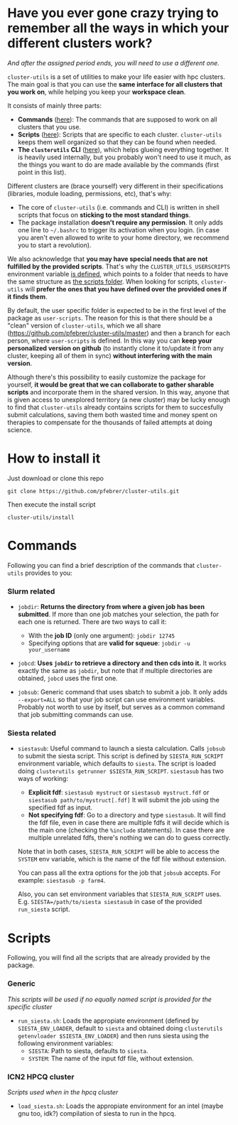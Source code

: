 # Have you ever gone crazy trying to remember all the ways in which your different clusters work?

*And after the assigned period ends, you will need to use a different one.*

`cluster-utils` is a set of utilities to make your life easier with hpc clusters. The main goal is that you can use the **same interface for all clusters that you work on**, while helping you keep your **workspace clean**.

It consists of mainly three parts:
- **Commands** ([here](commands)): The commands that are supposed to work on all clusters that you use.
- **Scripts** ([here](scripts)): Scripts that are specific to each cluster. `cluster-utils` keeps them well organized so that they can be found when needed.
- **The `clusterutils` CLI** ([here](cli)), which helps glueing everything together. It is heavily used internally, but you probably won't need to use it much, as the things you want to do are made available by the commands (first point in this list). 

Different clusters are (brace yourself) very different in their specifications (libraries, module loading, permissions, etc), that's why:
- The core of `cluster-utils` (i.e. commands and CLI) is written in shell scripts that focus on **sticking to the most standard things**.
- The package installation **doesn't require any permission**. It only adds one line to `~/.bashrc` to trigger its activation when you login. (in case you aren't even allowed to write to your home directory, we recommend you to start a revolution).

We also acknowledge that **you may have special needs that are not fulfilled by the provided scripts**. That's why the `CLUSTER_UTILS_USERSCRIPTS` environment variable [is defined](activate), which points to a folder that needs to have the same structure as [the scripts folder](scripts). When looking for scripts, `cluster-utils` will **prefer the ones that you have defined over the provided ones if it finds them**. 

By default, the user specific folder is expected to be in the first level of the package as `user-scripts`. The reason for this is that there should be a "clean" version of `cluster-utils`, which we all share (https://github.com/pfebrer/cluster-utils/master) and then a branch for each person, where `user-scripts` is defined. In this way you can **keep your personalized version on github** (to instantly clone it to/update it from any cluster, keeping all of them in sync) **without interfering with the main version**.

Although there's this possibility to easily customize the package for yourself, **it would be great that we can collaborate to gather sharable scripts** and incorporate them in the shared version. In this way, anyone that is given access to unexplored territory (a new cluster) may be lucky enough to find that `cluster-utils` already contains scripts for them to succesfully submit calculations, saving them both wasted time and money spent on therapies to compensate for the thousands of failed attempts at doing science.

# How to install it

Just download or clone this repo

```
git clone https://github.com/pfebrer/cluster-utils.git
```

Then execute the install script
```
cluster-utils/install
```

# Commands

Following you can find a brief description of the commands that `cluster-utils` provides to you:

### Slurm related

- `jobdir`: **Returns the directory from where a given job has been submitted**. If more than one job matches your selection, the path for each one is returned.
There are two ways to call it:
  * With the **job ID** (only one argument): `jobdir 12745`
  * Specifying options that are **valid for squeue**: `jobdir -u your_username`
 
- `jobcd`: **Uses `jobdir` to retrieve a directory and then cds into it.** It works exactly the same as `jobdir`, but note that if multiple directories are obtained, `jobcd` uses the first one.

- `jobsub`: Generic command that uses sbatch to submit a job. It only adds `--export=ALL` so that your job script can use environment variables. Probably not worth to use by itself, but serves as a common command that job submitting commands can use.

### Siesta related

- `siestasub`: Useful command to launch a siesta calculation. Calls `jobsub` to submit the siesta script. This script is defined by `SIESTA_RUN_SCRIPT` environment variable, which defaults to `siesta`. The script is loaded doing `clusterutils getrunner $SIESTA_RUN_SCRIPT`. `siestasub` has two ways of working:
  * **Explicit fdf**: `siestasub mystruct` or `siestasub mystruct.fdf` or `siestasub path/to/mystruct[.fdf]` It will submit the job using the specified fdf as input.
  * **Not specifying fdf**: Go to a directory and type `siestasub`. It will find the fdf file, even in case there are multiple fdfs it will decide which is the main one (checking the `%include` statements). In case there are multiple unrelated fdfs, there's nothing we can do to guess correctly.
  
  Note that in both cases, `SIESTA_RUN_SCRIPT` will be able to access the `SYSTEM` env variable, which is the name of the fdf file without extension.
  
  You can pass all the extra options for the job that `jobsub` accepts. For example: `siestasub -p farm4`.
  
  Also, you can set environment variables that `SIESTA_RUN_SCRIPT` uses. E.g. `SIESTA=/path/to/siesta siestasub` in case of the provided `run_siesta` script.

# Scripts

Following, you will find all the scripts that are already provided by the package.

### Generic

*This scripts will be used if no equally named script is provided for the specific cluster*

- `run_siesta.sh`: Loads the appropiate environment (defined by `SIESTA_ENV_LOADER`, default to `siesta` and obtained doing `clusterutils getenvloader $SIESTA_ENV_LOADER`) and then runs siesta using the following environment variables:
  * `SIESTA`: Path to siesta, defaults to `siesta`.
  * `SYSTEM`: The name of the input fdf file, without extension.

### ICN2 HPCQ cluster

*Scripts used when in the hpcq cluster*

- `load_siesta.sh`: Loads the appropiate environment for an intel (maybe gnu too, idk?) compilation of siesta to run in the hpcq.
